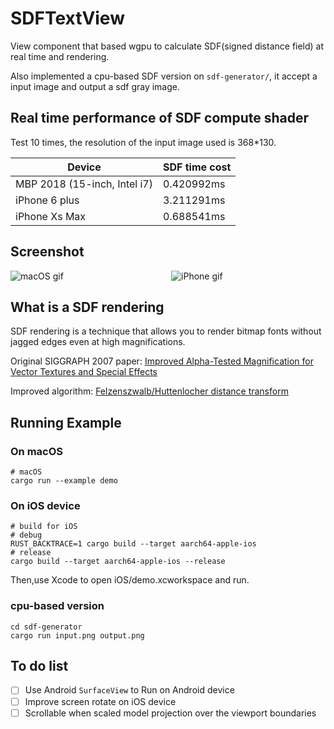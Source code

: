 # SDFTextView
View component that based wgpu to calculate SDF(signed distance field) at real time and rendering.

Also implemented a cpu-based SDF version on ```sdf-generator/```, it accept a input image and output a sdf gray image.

## Real time performance of  SDF compute shader
Test 10 times, the resolution of the input image used is 368*130.

Device | SDF time cost
--------- | -------------
MBP 2018 (15-inch, Intel i7) |  0.420992ms
iPhone 6 plus  | 3.211291ms
iPhone Xs Max   | 0.688541ms

## Screenshot
<div style="width:100%; margin:0 auto; overflow:auto; _display:inline-block;"> 
    <div style="width:49%; float:right; "><image src="screenshot/iPhone.gif" alt="iPhone gif" /></div> 
    <div style=" margin-right:51%; width:49%;"><image src="screenshot/macOS_gif.gif" alt="macOS gif" /></div> 
</div> 

## What is a SDF rendering 
SDF rendering is a technique that allows you to render bitmap fonts without jagged edges even at high magnifications. 

Original SIGGRAPH 2007 paper: [Improved Alpha-Tested Magnification for Vector Textures and Special Effects](https://steamcdn-a.akamaihd.net/apps/valve/2007/SIGGRAPH2007_AlphaTestedMagnification.pdf)

Improved algorithm: [Felzenszwalb/Huttenlocher distance transform](http://cs.brown.edu/people/pfelzens/papers/dt-final.pdf)

## Running Example
### On macOS
```
# macOS
cargo run --example demo
```
### On iOS device
```
# build for iOS
# debug 
RUST_BACKTRACE=1 cargo build --target aarch64-apple-ios
# release
cargo build --target aarch64-apple-ios --release
```
Then,use Xcode to open iOS/demo.xcworkspace and run.

### cpu-based version
```
cd sdf-generator
cargo run input.png output.png
```

## To do list
- [ ] Use Android ```SurfaceView``` to Run on Android device
- [ ] Improve screen rotate on iOS device
- [ ] Scrollable when scaled model projection  over the viewport boundaries
